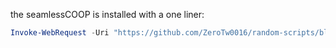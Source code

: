 the seamlessCOOP is installed with a one liner:<br>
```powershell
Invoke-WebRequest -Uri "https://github.com/ZeroTw0016/random-scripts/blob/main/seamlessCOOP/installer.exe?raw=true" -OutFile "$HOME/Desktop/EldenRing-Coop.exe"
```